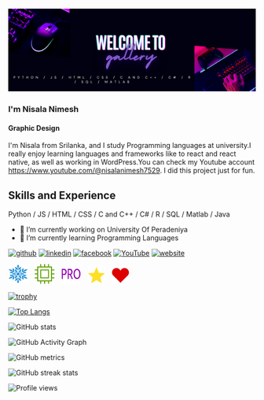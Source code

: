 ![Graphic Design](https://github.com/nisala1997/nisala1997/blob/main/gallery.png)

### I'm Nisala Nimesh
#### Graphic Design
I'm Nisala from Srilanka, and I study Programming languages at university.I really enjoy learning languages and frameworks like to react and react native, as well as working in WordPress.You can check my Youtube account https://www.youtube.com/@nisalanimesh7529. I did this project just for fun.

## Skills and Experience
Python / JS / HTML / CSS / C and C++ / C# / R / SQL / Matlab / Java

- 🔭 I’m currently working on University Of Peradeniya 
- 🌱 I’m currently learning Programming Languages 


[<img src='https://cdn.jsdelivr.net/npm/simple-icons@3.0.1/icons/github.svg' alt='github' height='40'>](https://github.com/https://github.com/nisala1997)  [<img src='https://cdn.jsdelivr.net/npm/simple-icons@3.0.1/icons/linkedin.svg' alt='linkedin' height='40'>](https://www.linkedin.com/in/https://www.linkedin.com/jobs//)  [<img src='https://cdn.jsdelivr.net/npm/simple-icons@3.0.1/icons/facebook.svg' alt='facebook' height='40'>](https://www.facebook.com/https://www.facebook.com/)  [<img src='https://cdn.jsdelivr.net/npm/simple-icons@3.0.1/icons/youtube.svg' alt='YouTube' height='40'>](https://www.youtube.com/channel/https://www.youtube.com/@nisalanimesh7529)  [<img src='https://cdn.jsdelivr.net/npm/simple-icons@3.0.1/icons/icloud.svg' alt='website' height='40'>](https://opensea.io/collection/ceylon-art?fbclid=IwAR0zEIWXRXQy1qN7GqY2oce_gEta8vWRT6dxhI3R8VWCAcVr_uKLFyV5JWM)  

<a href='https://archiveprogram.github.com/'><img src='https://raw.githubusercontent.com/acervenky/animated-github-badges/master/assets/acbadge.gif' width='40' height='40'></a> <a href='https://docs.github.com/en/developers'><img src='https://raw.githubusercontent.com/acervenky/animated-github-badges/master/assets/devbadge.gif' width='40' height='40'></a> <a href='https://github.com/pricing'><img src='https://raw.githubusercontent.com/acervenky/animated-github-badges/master/assets/pro.gif' width='40' height='40'></a> <a href='https://stars.github.com/'><img src='https://raw.githubusercontent.com/acervenky/animated-github-badges/master/assets/starbadge.gif' width='35' height='35'></a> <a href='https://docs.github.com/en/github/supporting-the-open-source-community-with-github-sponsors'><img src='https://raw.githubusercontent.com/acervenky/animated-github-badges/master/assets/sponsorbadge.gif' width='35' height='35'></a> 

[![trophy](https://github-profile-trophy.vercel.app/?username=https://github.com/nisala1997)](https://github.com/ryo-ma/github-profile-trophy)

[![Top Langs](https://github-readme-stats.vercel.app/api/top-langs/?username=https://github.com/nisala1997)](https://github.com/anuraghazra/github-readme-stats)

![GitHub stats](https://github-readme-stats.vercel.app/api?username=https://github.com/nisala1997&show_icons=true&count_private=true)  

![GitHub Activity Graph](https://activity-graph.herokuapp.com/graph?username=https://github.com/nisala1997)  

![GitHub metrics](https://metrics.lecoq.io/https://github.com/nisala1997)  

![GitHub streak stats](https://streak-stats.demolab.com/?user=https://github.com/nisala1997)  

![Profile views](https://gpvc.arturio.dev/https://github.com/nisala1997)  
